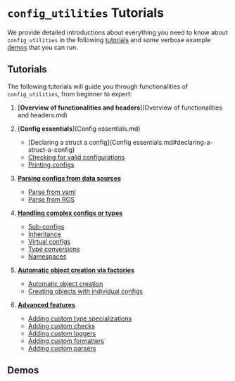 # `config_utilities` Tutorials
We provide detailed introductions about everything you need to know about `config_utilities` in the following [tutorials](#tutorials) and some verbose example [demos](#demos) that you can run.

## Tutorials
The following tutorials will guide you through functionalities of `config_utilities`, from beginner to expert:

1. [**Overview of functionalities and headers**](Overview of functionalities and headers.md)

2. [**Config essentials**](Config essentials.md)
    - [Declaring a struct a config](Config essentials.md#declaring-a-struct-a-config)
    - [Checking for valid configurations]()
    - [Printing configs]()

3. [**Parsing configs from data sources**]()
    - [Parse from yaml]()
    - [Parse from ROS]()

4. [**Handling complex configs or types**]()
    - [Sub-configs]()
    - [Inheritance]()
    - [Virtual configs]()
    - [Type conversions]()
    - [Namespaces]()

5. [**Automatic object creation via factories**]()
    - [Automatic object creation]()
    - [Creating objects with individual configs]()

6. [**Advanced features**]()
    - [Adding custom type specializations]()
    - [Adding custom checks]()
    - [Adding custom loggers]()
    - [Adding custom formatters]()
    - [Adding custom parsers]()

## Demos
